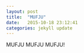 ```yaml
---
layout: post
title:  "MUFJU"
date:   2015-10-18 23:12:41
categories: jekyll update
---
```

MUFJU MUFJU MUFJU!
